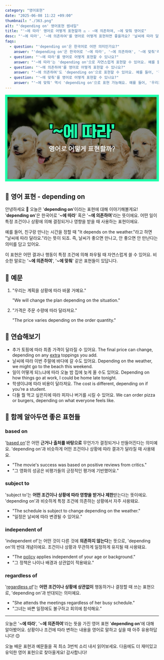 ```yaml
---
category: "영어표현"
date: "2025-06-08 11:22 +09:00"
thumbnail: "./363.png"
alt: "'depending on' 영어표현 썸네일"
title: "'~에 따라' 영어로 어떻게 표현할까 ⚖️ - ~에 의존하여, ~에 맞춰 영어로"
desc: "'~에 따라', '~에 의존하여'를 영어로 어떻게 표현하면 좋을까요? '날씨에 따라 달라요.', '가격은 주문 수량에 따라 달라져요.' 등을 영어로 표현하는 법을 배워봅시다. 다양한 예문을 통해서 연습하고 본인의 표현으로 만들어 보세요."
faqs:
  - question: "'depending on'은 한국어로 어떤 의미인가요?"
    answer: "'depending on'은 한국어로 '~에 따라', '~에 의존하여', '~에 맞춰'라는 뜻이에요. 어떤 일이 특정 조건이나 상황에 의해 결정되거나 영향을 받을 때 사용해요."
  - question: "'~에 따라'를 영어로 어떻게 표현할 수 있나요?"
    answer: "'~에 따라'는 'depending on'으로 자연스럽게 표현할 수 있어요. 예를 들어, '날씨에 따라 달라요'는 'It depends on the weather.'라고 해요."
  - question: "'~에 의존하여'를 영어로 어떻게 표현할 수 있나요?"
    answer: "'~에 의존하여'도 'depending on'으로 표현할 수 있어요. 예를 들어, '결과는 네 노력에 달려 있어'는 'The result depends on your effort.'라고 해요."
  - question: "'~에 맞춰'를 영어로 어떻게 표현할 수 있나요?"
    answer: "'~에 맞춰' 역시 'depending on'으로 표현 가능해요. 예를 들어, '우리는 계획을 상황에 따라 바꿀 거예요'는 'We will change the plan depending on the situation.'라고 해요."
---
```


!['depending on' 영어표현](./363.png)

## 🌟 영어 표현 - depending on

안녕하세요 👋 오늘은 '**depending on**'이라는 표현에 대해 이야기해볼게요! '**depending on**'은 한국어로 '**~에 따라**' 혹은 '**~에 의존하여**'라는 뜻이에요. 어떤 일이 특정 조건이나 상황에 의해 결정되거나 영향을 받을 때 사용하는 표현이에요.

예를 들어, 친구랑 만나는 시간을 정할 때 "It depends on the weather."라고 하면 "날씨에 따라 달라요."라는 뜻이 되죠. 즉, 날씨가 좋으면 만나고, 안 좋으면 안 만난다는 의미를 담고 있어요.

이 표현은 어떤 결과나 행동이 특정 조건에 의해 좌우될 때 자연스럽게 쓸 수 있어요. 비슷한 말로는 '**~에 의존하여**', '**~에 맞춰**' 같은 표현들이 있답니다.

## 📖 예문

1. "우리는 계획을 상황에 따라 바꿀 거예요."

   "We will change the plan depending on the situation."

2. "가격은 주문 수량에 따라 달라져요."

   "The price varies depending on the order quantity."

## 💬 연습해보기

<ul data-interactive-list>

  <li data-interactive-item>
    <span data-toggler>추가 토핑에 따라 최종 가격이 달라질 수 있어요.</span>
    <span data-answer>The final price can change, depending on any <a href="/blog/in-english/265.extra/">extra</a> toppings you add.</span>
  </li>

  <li data-interactive-item>
    <span data-toggler>날씨에 따라 이번 주말에 바다에 갈 수도 있어요.</span>
    <span data-answer>Depending on the weather, we might go to the beach this weekend.</span>
  </li>

  <li data-interactive-item>
    <span data-toggler>일이 어떻게 되느냐에 따라 오늘 밤 집에 늦게 올 수도 있어요.</span>
    <span data-answer>Depending on how things go at work, I could be home late tonight.</span>
  </li>

  <li data-interactive-item>
    <span data-toggler>학생이냐에 따라 비용이 달라져요.</span>
    <span data-answer>The cost is different, depending on if you’re a student.</span>
  </li>

  <li data-interactive-item>
    <span data-toggler>다들 뭘 먹고 싶은지에 따라 피자나 버거를 시킬 수 있어요.</span>
    <span data-answer>We can order pizza or burgers, depending on what everyone feels like.</span>
  </li>

</ul>

## 🤝 함께 알아두면 좋은 표현들

### based on

'[based on](/blog/in-english/272.based-on/)'은 어떤 **근거나 출처를 바탕으로** 무언가가 결정되거나 만들어진다는 의미예요. 'depending on'과 비슷하게 어떤 조건이나 상황에 따라 결과가 달라질 때 사용돼요.

- "The movie's success was based on positive reviews from critics."
- "그 영화의 성공은 비평가들의 긍정적인 평가에 기반했어요."

### subject to

'subject to'는 **어떤 조건이나 상황에 따라 영향을 받거나 제한**받는다는 뜻이에요. 'depending on'과 비슷하게 특정 조건에 의존하는 상황에서 자주 사용돼요.

- "The schedule is subject to change depending on the weather."
- "일정은 날씨에 따라 변경될 수 있어요."

### independent of

'independent of'는 어떤 것이 다른 것에 **의존하지 않는다**는 뜻으로, 'depending on'의 반대 개념이에요. 조건이나 상황과 무관하게 일정하게 유지될 때 사용돼요.

- "The [policy](/blog/in-english/623.policy/) applies independent of your age or background."
- "그 정책은 나이나 배경과 상관없이 적용돼요."

### regardless of

'[regardless of](/blog/in-english/226.regardless-of/)'는 **어떤 조건이나 상황에 상관없이** 행동하거나 결정할 때 쓰는 표현으로, 'depending on'과 반대되는 의미예요.

- "She attends the meetings regardless of her busy schedule."
- "그녀는 바쁜 일정에도 불구하고 회의에 참석해요."

---

오늘은 '**~에 따라**', '**~에 의존하여**'라는 뜻을 가진 영어 표현 '**depending on**'에 대해 알아봤어요. 상황이나 조건에 따라 변하는 내용을 영어로 말하고 싶을 때 아주 유용하답니다! 😊

오늘 배운 표현과 예문들을 꼭 최소 3번씩 소리 내서 읽어보세요. 다음에도 더 재미있고 유익한 영어 표현으로 찾아올게요! 감사합니다!
